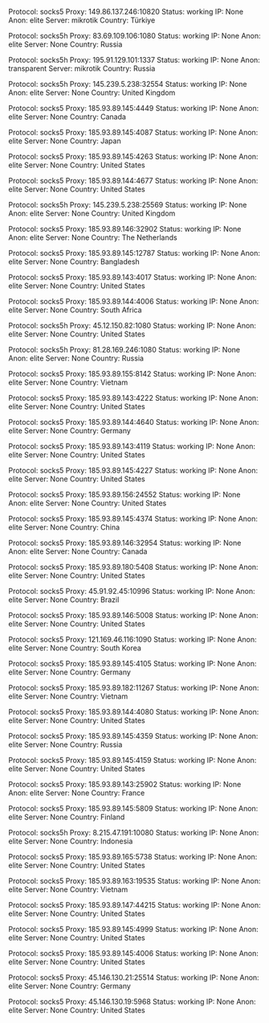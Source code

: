 Protocol: socks5
Proxy: 149.86.137.246:10820
Status: working
IP: None
Anon: elite
Server: mikrotik
Country: Türkiye

Protocol: socks5h
Proxy: 83.69.109.106:1080
Status: working
IP: None
Anon: elite
Server: None
Country: Russia

Protocol: socks5h
Proxy: 195.91.129.101:1337
Status: working
IP: None
Anon: transparent
Server: mikrotik
Country: Russia

Protocol: socks5h
Proxy: 145.239.5.238:32554
Status: working
IP: None
Anon: elite
Server: None
Country: United Kingdom

Protocol: socks5
Proxy: 185.93.89.145:4449
Status: working
IP: None
Anon: elite
Server: None
Country: Canada

Protocol: socks5
Proxy: 185.93.89.145:4087
Status: working
IP: None
Anon: elite
Server: None
Country: Japan

Protocol: socks5
Proxy: 185.93.89.145:4263
Status: working
IP: None
Anon: elite
Server: None
Country: United States

Protocol: socks5
Proxy: 185.93.89.144:4677
Status: working
IP: None
Anon: elite
Server: None
Country: United States

Protocol: socks5h
Proxy: 145.239.5.238:25569
Status: working
IP: None
Anon: elite
Server: None
Country: United Kingdom

Protocol: socks5
Proxy: 185.93.89.146:32902
Status: working
IP: None
Anon: elite
Server: None
Country: The Netherlands

Protocol: socks5
Proxy: 185.93.89.145:12787
Status: working
IP: None
Anon: elite
Server: None
Country: Bangladesh

Protocol: socks5
Proxy: 185.93.89.143:4017
Status: working
IP: None
Anon: elite
Server: None
Country: United States

Protocol: socks5
Proxy: 185.93.89.144:4006
Status: working
IP: None
Anon: elite
Server: None
Country: South Africa

Protocol: socks5h
Proxy: 45.12.150.82:1080
Status: working
IP: None
Anon: elite
Server: None
Country: United States

Protocol: socks5h
Proxy: 81.28.169.246:1080
Status: working
IP: None
Anon: elite
Server: None
Country: Russia

Protocol: socks5
Proxy: 185.93.89.155:8142
Status: working
IP: None
Anon: elite
Server: None
Country: Vietnam

Protocol: socks5
Proxy: 185.93.89.143:4222
Status: working
IP: None
Anon: elite
Server: None
Country: United States

Protocol: socks5
Proxy: 185.93.89.144:4640
Status: working
IP: None
Anon: elite
Server: None
Country: Germany

Protocol: socks5
Proxy: 185.93.89.143:4119
Status: working
IP: None
Anon: elite
Server: None
Country: United States

Protocol: socks5
Proxy: 185.93.89.145:4227
Status: working
IP: None
Anon: elite
Server: None
Country: United States

Protocol: socks5
Proxy: 185.93.89.156:24552
Status: working
IP: None
Anon: elite
Server: None
Country: United States

Protocol: socks5
Proxy: 185.93.89.145:4374
Status: working
IP: None
Anon: elite
Server: None
Country: China

Protocol: socks5
Proxy: 185.93.89.146:32954
Status: working
IP: None
Anon: elite
Server: None
Country: Canada

Protocol: socks5
Proxy: 185.93.89.180:5408
Status: working
IP: None
Anon: elite
Server: None
Country: United States

Protocol: socks5
Proxy: 45.91.92.45:10996
Status: working
IP: None
Anon: elite
Server: None
Country: Brazil

Protocol: socks5
Proxy: 185.93.89.146:5008
Status: working
IP: None
Anon: elite
Server: None
Country: United States

Protocol: socks5
Proxy: 121.169.46.116:1090
Status: working
IP: None
Anon: elite
Server: None
Country: South Korea

Protocol: socks5
Proxy: 185.93.89.145:4105
Status: working
IP: None
Anon: elite
Server: None
Country: Germany

Protocol: socks5
Proxy: 185.93.89.182:11267
Status: working
IP: None
Anon: elite
Server: None
Country: Vietnam

Protocol: socks5
Proxy: 185.93.89.144:4080
Status: working
IP: None
Anon: elite
Server: None
Country: United States

Protocol: socks5
Proxy: 185.93.89.145:4359
Status: working
IP: None
Anon: elite
Server: None
Country: Russia

Protocol: socks5
Proxy: 185.93.89.145:4159
Status: working
IP: None
Anon: elite
Server: None
Country: United States

Protocol: socks5
Proxy: 185.93.89.143:25902
Status: working
IP: None
Anon: elite
Server: None
Country: France

Protocol: socks5
Proxy: 185.93.89.145:5809
Status: working
IP: None
Anon: elite
Server: None
Country: Finland

Protocol: socks5h
Proxy: 8.215.47.191:10080
Status: working
IP: None
Anon: elite
Server: None
Country: Indonesia

Protocol: socks5
Proxy: 185.93.89.165:5738
Status: working
IP: None
Anon: elite
Server: None
Country: United States

Protocol: socks5
Proxy: 185.93.89.163:19535
Status: working
IP: None
Anon: elite
Server: None
Country: Vietnam

Protocol: socks5
Proxy: 185.93.89.147:44215
Status: working
IP: None
Anon: elite
Server: None
Country: United States

Protocol: socks5
Proxy: 185.93.89.145:4999
Status: working
IP: None
Anon: elite
Server: None
Country: United States

Protocol: socks5
Proxy: 185.93.89.145:4006
Status: working
IP: None
Anon: elite
Server: None
Country: United States

Protocol: socks5
Proxy: 45.146.130.21:25514
Status: working
IP: None
Anon: elite
Server: None
Country: Germany

Protocol: socks5
Proxy: 45.146.130.19:5968
Status: working
IP: None
Anon: elite
Server: None
Country: United States

